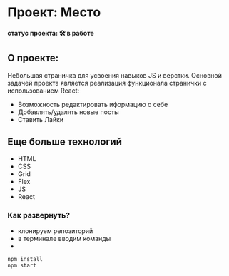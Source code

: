 # Проект: Место
#### статус проекта: :hammer_and_wrench: в работе  
## О проекте:
Небольшая страничка для усвоения навыков JS и верстки. 
Основной задачей проекта является реализация функционала странички с использованием React:

* Возможность редактировать иформацию о себе 
* Добавлять/удалять новые посты
* Ставить Лайки

## Еще больше технологий

* HTML
* CSS
* Grid
* Flex
* JS
* React

### Как развернуть?
- клонируем репозиторий
- в терминале вводим команды 
- 
 ```
npm install
npm start
 ```
 